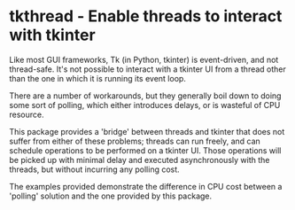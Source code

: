 # tkthread - Enable threads to interact with tkinter

Like most GUI frameworks, Tk (in Python, tkinter) is event-driven, and not
thread-safe.   It's not possible to interact with a tkinter UI from a thread
other than the one in which it is running its event loop.

There are a number of workarounds, but they generally boil down to doing
some sort of polling, which either introduces delays, or is wasteful of
CPU resource.

This package provides a 'bridge' between threads and tkinter that does
not suffer from either of these problems; threads can run freely, and can
schedule operations to be performed on a tkinter UI.   Those operations
will be picked up with minimal delay and executed asynchronously with
the threads, but without incurring any polling cost.

The examples provided demonstrate the difference in CPU cost between a
'polling' solution and the one provided by this package.

